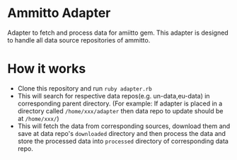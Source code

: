 # Ammitto Adapter

Adapter to fetch and process data for amiitto gem. This adapter is designed to handle all data source repositories of ammitto.

# How it works

 * Clone this repository and run `ruby adapter.rb`
 * This will search for respective data repos(e.g. un-data,eu-data) in corresponding parent directory. 
(For example: If adapter is placed in a directory called `/home/xxx/adapter` then data repo to update should be at `/home/xxx/`)
 * This will fetch the data from corresponding sources, download them and save at data repo's `downloaded` directory and then process the data and store the processed data into `processed` directory of corresponding data repo.  



 
 